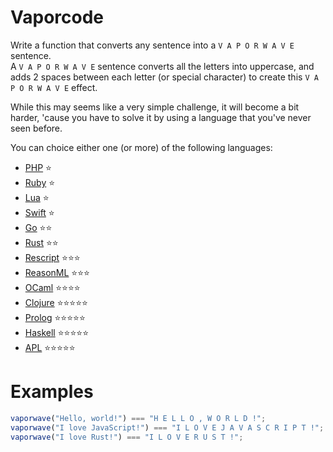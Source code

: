 # Vaporcode

Write a function that converts any sentence into a `V A P O R W A V E` sentence. <br />
A `V A P O R W A V E` sentence converts all the letters into uppercase, and adds 2 spaces between each letter (or special character) to create this `V A P O R W A V E` effect.

While this may seems like a very simple challenge, it will become a bit harder, 'cause you have to solve it by using a language that you've never seen before.

You can choice either one (or more) of the following languages:

- [PHP](https://www.php.net) ⭐️
- [Ruby](https://www.ruby-lang.org) ⭐️
- [Lua](https://www.lua.org) ⭐️
- [Swift](https://swift.org) ⭐️
- [Go](https://golang.org) ⭐️⭐️
- [Rust](https://rust-lang.org) ⭐️⭐️
- [Rescript](https://www.rescript-lang.org) ⭐️⭐️⭐️
- [ReasonML](https://reasonml.github.io/) ⭐️⭐️⭐️
- [OCaml](https://ocaml.org) ⭐️⭐️⭐️⭐️
- [Clojure](https://clojure.org) ⭐️⭐️⭐️⭐️⭐️
- [Prolog](https://www.swi-prolog.org/) ⭐️⭐️⭐️⭐️⭐️
- [Haskell](https://haskell.org) ⭐️⭐️⭐️⭐️⭐️
- [APL](https://en.wikipedia.org/wiki/APL_(programming_language)) ⭐️⭐️⭐️⭐️⭐️

# Examples

```js
vaporwave("Hello, world!") === "H E L L O , W O R L D !";
vaporwave("I love JavaScript!") === "I L O V E J A V A S C R I P T !";
vaporwave("I love Rust!") === "I L O V E R U S T !";
```
